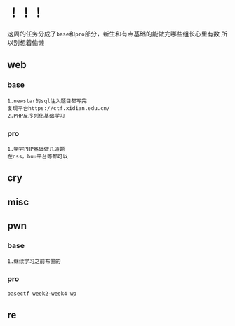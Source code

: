 # ！！！
这周的任务分成了`base`和`pro`部分，新生和有点基础的能做完哪些组长心里有数
所以别想着偷懒
## web
### base
```
1.newstar的sql注入题目都写完
复现平台https://ctf.xidian.edu.cn/
2.PHP反序列化基础学习
```
### pro
```
1.学完PHP基础做几道题
在nss，buu平台等都可以
```
## cry

## misc

## pwn
### base
```
1.继续学习之前布置的
```
### pro
```
basectf week2-week4 wp
```
## re

